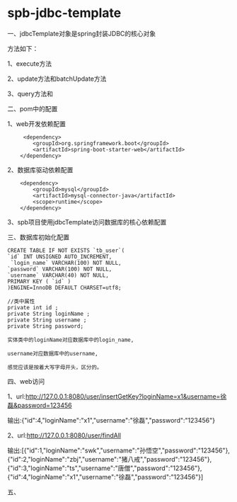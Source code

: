 # spb-jdbc-template

一、jdbcTemplate对象是spring封装JDBC的核心对象

方法如下：

1、execute方法

2、update方法和batchUpdate方法

3、query方法和

二、pom中的配置

1、web开发依赖配置

   		 <dependency>
			<groupId>org.springframework.boot</groupId>
			<artifactId>spring-boot-starter-web</artifactId>
		</dependency>
    
 2、数据库驱动依赖配置
 
   		<dependency>
			<groupId>mysql</groupId>
			<artifactId>mysql-connector-java</artifactId>
			<scope>runtime</scope>
		</dependency>
    
 3、spb项目使用jdbcTemplate访问数据库的核心依赖配置
 
 三、数据库初始化配置
 
    CREATE TABLE IF NOT EXISTS `tb_user`(
   	`id` INT UNSIGNED AUTO_INCREMENT,
  	 `login_name` VARCHAR(100) NOT NULL,
   	`password` VARCHAR(100) NOT NULL,
   	`username` VARCHAR(40) NOT NULL,
    PRIMARY KEY ( `id` )
    )ENGINE=InnoDB DEFAULT CHARSET=utf8;
    
    //类中属性
    private int id ;
    private String loginName ;
    private String username ;
    private String password;
    
    实体类中的loginName对应数据库中的login_name,
    
    username对应数据库中的username,
    
    感觉应该是按着大写字母开头，区分的。
    
 四、web访问
 
 1、url:http://127.0.0.1:8080/user/insertGetKey?loginName=x1&username=徐磊&password=123456
 
 输出:{"id":4,"loginName":"x1","username":"徐磊","password":"123456"}
 
 2、url:http://127.0.0.1:8080/user/findAll
 
 输出:[{"id":1,"loginName":"swk","username":"孙悟空","password":"123456"},{"id":2,"loginName":"zbj","username":"猪八戒","password":"123456"},{"id":3,"loginName":"ts","username":"唐僧","password":"123456"},{"id":4,"loginName":"x1","username":"徐磊","password":"123456"}]
 
 
 五、
